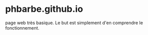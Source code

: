# phbarbe.github.io
page web très basique. Le but est simplement d'en comprendre le fonctionnement.
